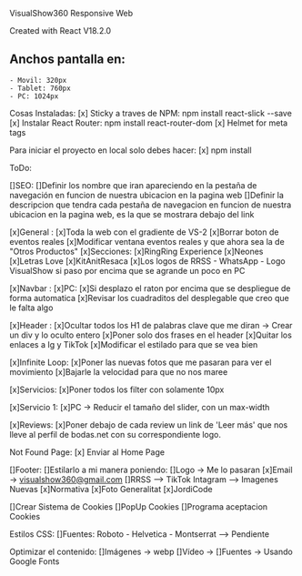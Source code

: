 VisualShow360 Responsive Web

Created with React V18.2.0

## Anchos pantalla en:
    - Movil: 320px
    - Tablet: 760px
    - PC: 1024px

Cosas Instaladas:
    [x] Sticky a traves de NPM:
        npm install react-slick --save
    [x] Instalar React Router:
        npm install react-router-dom
    [x] Helmet for meta tags

Para iniciar el proyecto en local solo debes hacer:
[x] npm install

ToDo:

[]SEO: 
    []Definir los nombre que iran apareciendo en la pestaña de navegación en funcion de nuestra ubicacion en la pagina web
    []Definir la descripcion que tendra cada pestaña de navegacion en funcion de nuestra ubicacion en la pagina web, es la que se mostrara debajo del link

[x]General :
    [x]Toda la web con el gradiente de VS-2
    [x]Borrar boton de eventos reales
    [x]Modificar ventana eventos reales y que ahora sea la de "Otros Productos"
        [x]Secciones: 
            [x]RingRing Experience
            [x]Neones
            [x]Letras Love
            [x]KitAnitResaca
    [x]Los logos de RRSS - WhatsApp - Logo VisualShow si paso por encima que se agrande un poco en PC

[x]Navbar :
    [x]PC:
        [x]Si desplazo el raton por encima que se despliegue de forma automatica
        [x]Revisar los cuadraditos del desplegable que creo que le falta algo

[x]Header :
    [x]Ocultar todos los H1 de palabras clave que me diran -> Crear un div y lo oculto entero
    [x]Poner solo dos frases en el header
    [x]Quitar los enlaces a Ig y TikTok
    [x]Modificar el estilado para que se vea bien

[x]Infinite Loop:
    [x]Poner las nuevas fotos que me pasaran para ver el movimiento
    [x]Bajarle la velocidad para que no nos maree

[x]Servicios:
    [x]Poner todos los filter con solamente 10px

[x]Servicio 1:
    [x]PC -> Reducir el tamaño del slider, con un max-width

[x]Reviews:
    [x]Poner debajo de cada review un link de 'Leer más' que nos lleve al perfil de bodas.net con su correspondiente logo.

Not Found Page:
 [x] Enviar al Home Page

[]Footer:
    []Estilarlo a mi manera poniendo:
        []Logo -> Me lo pasaran
        [x]Email -> visualshow360@gmail.com
        []RRSS --> TikTok Intagram --> Imagenes Nuevas
        [x]Normativa
        [x]Foto Generalitat
        [x]JordiCode
        
[]Crear Sistema de Cookies
    []PopUp Cookies
    []Programa aceptacion Cookies

Estilos CSS:
    []Fuentes: Roboto - Helvetica - Montserrat --> Pendiente

Optimizar el contenido:
    []Imágenes -> webp
    []Vídeo -> 
    []Fuentes -> Usando Google Fonts
